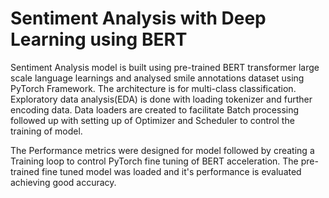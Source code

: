 # Sentiment Analysis with Deep Learning using BERT

Sentiment Analysis model is built using pre-trained BERT transformer large scale language learnings and analysed smile annotations dataset using PyTorch Framework. The architecture is for multi-class classification. Exploratory data analysis(EDA) is done with loading tokenizer and  further encoding data. Data loaders are created to facilitate Batch processing followed up with setting up of Optimizer and Scheduler to control the training of model.

The Performance metrics were designed for model followed by creating a Training loop to control PyTorch fine tuning of BERT acceleration. The pre-trained fine tuned model was loaded and it's performance is evaluated achieving good accuracy.

